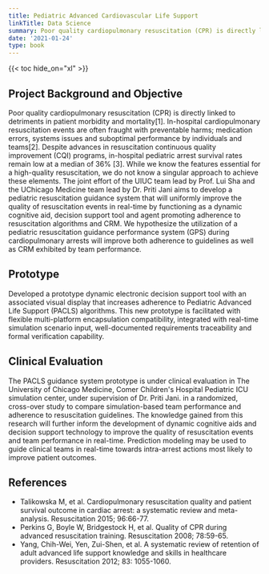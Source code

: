 ```yaml
---
title: Pediatric Advanced Cardiovascular Life Support 
linkTitle: Data Science
summary: Poor quality cardiopulmonary resuscitation (CPR) is directly linked to detriments in patient morbidity and mortality. Despite advances in resuscitation continuous quality improvement (CQI) programs, in-hospital pediatric arrest survival rates remain low at a median of 36%. Our objective for this research is to develop a Pediatric Advanced Cardiovascular Life Support Guidance System that will uniformly improve the quality of resuscitation events in real-time by functioning as a dynamic cognitive aid, decision support tool and agent promoting adherence to resuscitation algorithms and CRM. We hypothesize the utilization of this system during cardiopulmonary arrests will improve both adherence to guidelines as well as CRM exhibited by team performance. The knowledge gained from this research will further inform the development of dynamic cognitive aids and decision support technology to improve the quality of resuscitation events and team performance in real-time. 
date: '2021-01-24'
type: book
---
```


{{< toc hide_on="xl" >}}

## Project Background and Objective

Poor quality cardiopulmonary resuscitation (CPR) is directly linked to detriments in patient morbidity and mortality[1]. In-hospital cardiopulmonary resuscitation events are often fraught with preventable harms; medication errors, systems issues and suboptimal performance by individuals and teams[2]. Despite advances in resuscitation continuous quality improvement (CQI) programs, in-hospital pediatric arrest survival rates remain low at a median of 36% [3]. While we know the features essential for a high-quality resuscitation, we do not know a singular approach to achieve these elements. 
The joint effort of the UIUC team lead by Prof. Lui Sha and the UChicago Medicine team lead by Dr. Priti Jani aims to develop a pediatric resuscitation guidance system that will uniformly improve the quality of resuscitation events in real-time by functioning as a dynamic cognitive aid, decision support tool and agent promoting adherence to resuscitation algorithms and CRM. We hypothesize the utilization of a pediatric resuscitation guidance performance system (GPS) during cardiopulmonary arrests will improve both adherence to guidelines as well as CRM exhibited by team performance. 


## Prototype

Developed a prototype dynamic electronic decision support tool with an associated visual display that increases adherence to Pediatric Advanced Life Support (PACLS) algorithms. This new prototype is facilitated with flexible multi-platform encapsulation compatibility, integrated with real-time simulation scenario input, well-documented requirements traceability and formal verification capability. 

## Clinical Evaluation

The PACLS guidance system prototype is under clinical evaluation in The University of Chicago Medicine, Comer Children's Hospital Pediatric ICU simulation center, under supervision of Dr. Priti Jani. in a randomized, cross-over study to compare simulation-based team performance and adherence to resuscitation guidelines. 
The knowledge gained from this research will further inform the development of dynamic cognitive aids and decision support technology to improve the quality of resuscitation events and team performance in real-time. Prediction modeling may be used to guide clinical teams in real-time towards intra-arrest actions most likely to improve patient outcomes. 


## References

- Talikowska M, et al. Cardiopulmonary resuscitation quality and patient survival outcome in cardiac arrest: a systematic review and meta-analysis. Resuscitation 2015; 96:66-77.
- Perkins G, Boyle W, Bridgestock H, et al. Quality of CPR during advanced resuscitation training. Resuscitation 2008; 78:59-65.
- Yang, Chih-Wei, Yen, Zui-Shen, et al. A systematic review of retention of adult advanced life support knowledge and skills in healthcare providers. Resuscitation 2012; 83: 1055-1060.
